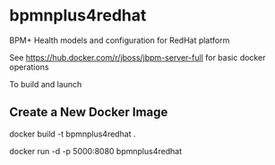 # bpmnplus4redhat
BPM+ Health models and configuration for RedHat platform

See https://hub.docker.com/r/jboss/jbpm-server-full for basic docker operations

To build and launch

## Create a New Docker Image


docker build -t bpmnplus4redhat .

docker run -d -p 5000:8080 bpmnplus4redhat







